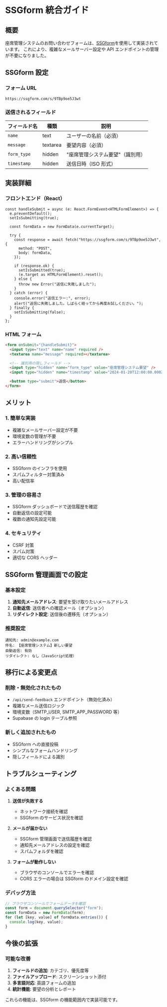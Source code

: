 # SSGform 統合ガイド

## 概要

座席管理システムのお問い合わせフォームは、[SSGform](https://ssgform.com/)を使用して実装されています。
これにより、複雑なメールサーバー設定や API エンドポイントの管理が不要になりました。

## SSGform 設定

### フォーム URL

```
https://ssgform.com/s/9TBp9oe5J3wt
```

### 送信されるフィールド

| フィールド名 | 種類     | 説明                             |
| ------------ | -------- | -------------------------------- |
| `name`       | text     | ユーザーの名前（必須）           |
| `message`    | textarea | 要望内容（必須）                 |
| `form_type`  | hidden   | "座席管理システム要望"（識別用） |
| `timestamp`  | hidden   | 送信日時（ISO 形式）             |

## 実装詳細

### フロントエンド（React）

```tsx
const handleSubmit = async (e: React.FormEvent<HTMLFormElement>) => {
  e.preventDefault();
  setIsSubmitting(true);

  const formData = new FormData(e.currentTarget);

  try {
    const response = await fetch("https://ssgform.com/s/9TBp9oe5J3wt", {
      method: "POST",
      body: formData,
    });

    if (response.ok) {
      setIsSubmitted(true);
      (e.target as HTMLFormElement).reset();
    } else {
      throw new Error("送信に失敗しました");
    }
  } catch (error) {
    console.error("送信エラー:", error);
    alert("送信に失敗しました。しばらく経ってから再度お試しください。");
  } finally {
    setIsSubmitting(false);
  }
};
```

### HTML フォーム

```html
<form onSubmit="{handleSubmit}">
  <input type="text" name="name" required />
  <textarea name="message" required></textarea>

  <!-- 識別用の隠しフィールド -->
  <input type="hidden" name="form_type" value="座席管理システム要望" />
  <input type="hidden" name="timestamp" value="2024-01-20T12:00:00.000Z" />

  <button type="submit">送信</button>
</form>
```

## メリット

### 1. **簡単な実装**

- 複雑なメールサーバー設定が不要
- 環境変数の管理が不要
- エラーハンドリングがシンプル

### 2. **高い信頼性**

- SSGform のインフラを使用
- スパムフィルター対策済み
- 高い配信率

### 3. **管理の容易さ**

- SSGform ダッシュボードで送信履歴を確認
- 自動返信の設定可能
- 複数の通知先設定可能

### 4. **セキュリティ**

- CSRF 対策
- スパム対策
- 適切な CORS ヘッダー

## SSGform 管理画面での設定

### 基本設定

1. **通知先メールアドレス**: 要望を受け取りたいメールアドレス
2. **自動返信**: 送信者への確認メール（オプション）
3. **リダイレクト設定**: 送信後の遷移先（オプション）

### 推奨設定

```
通知先: admin@example.com
件名: 【座席管理システム】新しい要望
自動返信: 有効
リダイレクト: なし（JavaScript処理）
```

## 移行による変更点

### 削除・無効化されたもの

- `/api/send-feedback` エンドポイント（無効化済み）
- 複雑なメール送信ロジック
- 環境変数（SMTP_USER, SMTP_APP_PASSWORD 等）
- Supabase の login テーブル参照

### 新しく追加されたもの

- SSGform への直接投稿
- シンプルなフォームハンドリング
- 隠しフィールドによる識別

## トラブルシューティング

### よくある問題

1. **送信が失敗する**

   - ネットワーク接続を確認
   - SSGform のサービス状況を確認

2. **メールが届かない**

   - SSGform 管理画面で送信履歴を確認
   - 通知先メールアドレスの設定を確認
   - スパムフォルダを確認

3. **フォームが動作しない**
   - ブラウザのコンソールでエラーを確認
   - CORS エラーの場合は SSGform のドメイン設定を確認

### デバッグ方法

```javascript
// ブラウザコンソールでフォームデータを確認
const form = document.querySelector("form");
const formData = new FormData(form);
for (let [key, value] of formData.entries()) {
  console.log(key, value);
}
```

## 今後の拡張

### 可能な改善

1. **フィールドの追加**: カテゴリ、優先度等
2. **ファイルアップロード**: スクリーンショット添付
3. **多言語対応**: 英語フォームの追加
4. **統計機能**: 要望の分析とレポート

これらの機能は、SSGform の機能範囲内で実装可能です。
